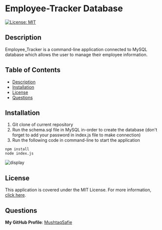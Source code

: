 # Employee-Tracker Database
[![License: MIT](https://img.shields.io/badge/License-MIT-yellow.svg)](https://opensource.org/licenses/MIT)

## Description
Employee_Tracker is a command-line application connected to MySQL database which allows the user to manage their employee information.

## Table of Contents
- [Description](#Description)
- [Installation](#Installation)
- [License](#License)
- [Questions](#Questions)

## Installation
1. Git clone of current repository 
2. Run the schema.sql file in MySQL in-order to create the database (don't forget to add your password in index.js file to make connection)
3. Run the following code in command-line to start the application
```
npm install
node index.js
```
![display](https://raw.githubusercontent.com/MushtaqSafie/Employee-Tracker/main/media/display.gif)

## License
This application is covered under the MIT License.
For more information, [click here](https://opensource.org/licenses/MIT).

## Questions
**My GitHub Profile**: [MushtaqSafie](https://github.com/MushtaqSafie)